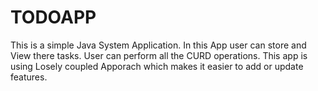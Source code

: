 # TODOAPP
This is a simple Java System Application.
In this App user can store and View there tasks.
User can perform all the CURD operations.
This app is using Losely coupled Apporach which makes it easier to add or update features.
